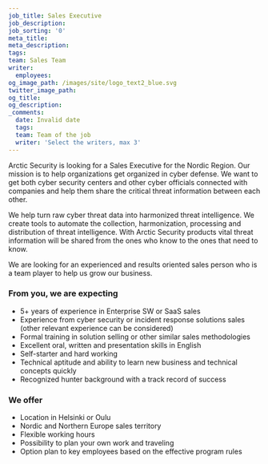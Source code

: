 ```yaml
---
job_title: Sales Executive
job_description:
job_sorting: '0'
meta_title:
meta_description:
tags:
team: Sales Team
writer:
  employees:
og_image_path: /images/site/logo_text2_blue.svg
twitter_image_path:
og_title:
og_description:
_comments:
  date: Invalid date
  tags:
  team: Team of the job
  writer: 'Select the writers, max 3'
---
```


Arctic Security is looking for a Sales Executive for the Nordic Region. Our mission is to help organizations get organized in cyber defense. We want to get both cyber security centers and other cyber officials connected with companies and help them share the critical threat information between each other.

We help turn raw cyber threat data into harmonized threat intelligence. We create tools to automate the collection, harmonization, processing and distribution of threat intelligence. With Arctic Security products vital threat information will be shared from the ones who know to the ones that need to know.

We are looking for an experienced and results oriented sales person who is a team player to help us grow our business.

### From you, we are expecting

* 5+ years of experience in Enterprise SW or SaaS sales
* Experience from cyber security or incident response solutions sales (other relevant experience can be considered)
* Formal training in solution selling or other similar sales methodologies
* Excellent oral, written and presentation skills in English
* Self-starter and hard working
* Technical aptitude and ability to learn new business and technical concepts quickly
* Recognized hunter background with a track record of success

### We offer

* Location in Helsinki or Oulu
* Nordic and Northern Europe sales territory
* Flexible working hours
* Possibility to plan your own work and traveling
* Option plan to key employees based on the effective program rules